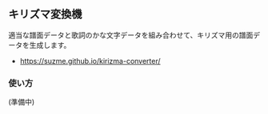 ## キリズマ変換機
適当な譜面データと歌詞のかな文字データを組み合わせて、キリズマ用の譜面データを生成します。
 - https://suzme.github.io/kirizma-converter/

### 使い方
(準備中)
